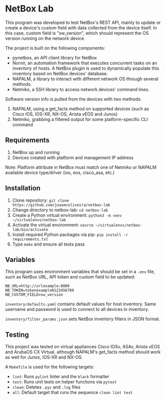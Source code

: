 # NetBox Lab

This program was developed to test NetBox's REST API, mainly to update or create a device's custom field with data collected from the device itself. In this case, custom field is "sw_version", which should represent the OS version running on the network device.

The project is built on the following components:
- pynetbox, an API client library for NetBox
- Nornir, an automation framework that executes concurrent tasks on an inventory of hosts. A NetBox plugin is used to dynamically populate this inventory based on NetBox devices' database.
- NAPALM, a library to interact with different network OS through several methods.
- Netmiko, a SSH library to access network devices' command lines.

Software version info is pulled from the devices with two methods:
1. NAPALM, using a get_facts method on supported devices (such as Cisco IOS, IOS-XR, NX-OS, Arista vEOS and Junos)
2. Netmiko, grabbing a filtered output for some platform-specific CLI command


## Requirements

1. NetBox up and running
2. Devices created with platform and management IP address

Note: Platform attribute in NetBox must match one of Netmiko or NAPALM available device type/driver (ios, eos, cisco_asa, etc.)


## Installation

1. Clone repository: `git clone https://github.com/joaomcoliveira/netbox-lab`
2. Change directory to netbox-lab: `cd netbox-lab`
3. Create a Python virtual environment: `python3 -m venv ~/virtualenvs/netbox-lab`
4. Activate the virtual environment: `source ~/virtualenvs/netbox-lab/bin/activate`
5. Install required Python packages via pip: `pip install -r requirements.txt`
6. Type `make` and ensure all tests pass

## Variables

This program uses environment variables that should be set in a `.env` file, such as NetBox URL, API token and custom field to be updated:

    NB_URL=http://urlexample:8000
    NB_TOKEN=tokenexample0123456789
    NB_CUSTOM_FIELD=sw_version

`inventory/defaults.yaml` contains default values for host inventory. Same username and password is used to connect to all devices in inventory.

`inventory/filter_params.json` sets NetBox inventory filters in JSON format.


## Testing

This project was tested on virtual appliances Cisco IOSv, ASAv, Arista vEOS and ArubaOS CX Virtual, although NAPALM's get_facts method should work as well for Junos, IOS-XR and NX-OS.

A `Makefile` is used for the following targets:

- `lint`: Runs `pylint` linter and the `black` formatter
- `test`: Runs unit tests on helper functions via `pytest`
- `clean`: Deletes `.pyc` and `.log` files
- `all`: Default target that runs the sequence `clean lint test`
